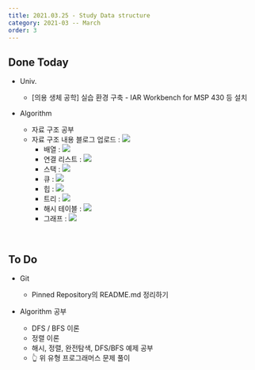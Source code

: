 ```yaml
---
title: 2021.03.25 - Study Data structure
category: 2021-03 -- March
order: 3
---
```




## Done Today

- Univ.
  - [의용 생체 공학] 실습 환경 구축 - IAR Workbench for MSP 430 등 설치
  
  

- Algorithm
  - 자료 구조 공부
  - 자료 구조 내용 블로그 업로드 :  <a href="https://codesyun.tistory.com/106"><img src="https://img.shields.io/badge/Data Structure-Click to go-EEEEEE?style=for-the-badge&logo=Blogger&logoColor=white"/></a>
    - 배열 : <a href="https://codesyun.tistory.com/107"><img src="https://img.shields.io/badge/Array-Click to go-EEEEEE?style=for-the-badge&logo=Blogger&logoColor=white"/></a>
    - 연결 리스트 : <a href="https://codesyun.tistory.com/108"><img src="https://img.shields.io/badge/Linked List-Click to go-EEEEEE?style=for-the-badge&logo=Blogger&logoColor=white"/></a>
    - 스택 : <a href="https://codesyun.tistory.com/109"><img src="https://img.shields.io/badge/Stack-Click to go-EEEEEE?style=for-the-badge&logo=Blogger&logoColor=white"/></a>
    - 큐 :  <a href="https://codesyun.tistory.com/110"><img src="https://img.shields.io/badge/Queue-Click to go-EEEEEE?style=for-the-badge&logo=Blogger&logoColor=white"/></a>
    - 힙 : <a href="https://codesyun.tistory.com/111"><img src="https://img.shields.io/badge/Heap-Click to go-EEEEEE?style=for-the-badge&logo=Blogger&logoColor=white"/></a>
    - 트리 : <a href="https://codesyun.tistory.com/112"><img src="https://img.shields.io/badge/Tree-Click to go-EEEEEE?style=for-the-badge&logo=Blogger&logoColor=white"/></a>
    - 해시 테이블 :  <a href="https://codesyun.tistory.com/113"><img src="https://img.shields.io/badge/Hash Table-Click to go-EEEEEE?style=for-the-badge&logo=Blogger&logoColor=white"/></a>
    - 그래프 :  <a href="https://codesyun.tistory.com/114"><img src="https://img.shields.io/badge/Graph-Click to go-EEEEEE?style=for-the-badge&logo=Blogger&logoColor=white"/></a>

<br>

## To Do

- Git
  - Pinned Repository의 README.md 정리하기



- Algorithm 공부
  - DFS / BFS 이론
  - 정렬 이론
  - 해시, 정렬, 완전탐색, DFS/BFS 예제 공부
  - 👆 위 유형 프로그래머스 문제 풀이
